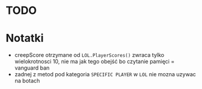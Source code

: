 ﻿# TODO



# Notatki
- creepScore otrzymane od `LOL.PlayerScores()` zwraca tylko wielokrotnosci 10, nie ma jak tego obejść bo czytanie pamięci = vanguard ban
- zadnej z metod pod kategoria `SPECIFIC PLAYER` w `LOL` nie mozna uzywac na botach